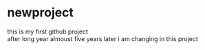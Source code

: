 # newproject
this is my first github project
<br>
after long year almoust five years later i am changing in this project
